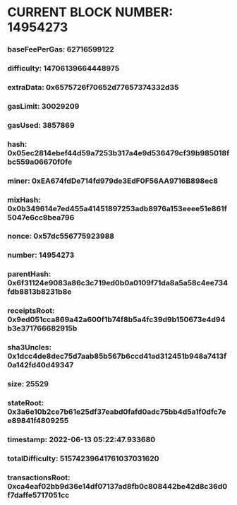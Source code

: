 # CURRENT BLOCK NUMBER: 14954273

### baseFeePerGas: 62716599122
### difficulty: 14706139664448975
### extraData: 0x6575726f70652d77657374332d35
### gasLimit: 30029209
### gasUsed: 3857869
### hash: 0x05ec2814ebef44d59a7253b317a4e9d536479cf39b985018fbc559a06670f0fe
### miner: 0xEA674fdDe714fd979de3EdF0F56AA9716B898ec8
### mixHash: 0x0b349614e7ed455a41451897253adb8976a153eeee51e861f5047e6cc8bea796
### nonce: 0x57dc556775923988
### number: 14954273
### parentHash: 0x6f31124e9083a86c3c719ed0b0a0109f71da8a5a58c4ee734fdb8813b8231b8e
### receiptsRoot: 0x9ed051cca869a42a600f1b74f8b5a4fc39d9b150673e4d94b3e371766682915b
### sha3Uncles: 0x1dcc4de8dec75d7aab85b567b6ccd41ad312451b948a7413f0a142fd40d49347
### size: 25529
### stateRoot: 0x3a6e10b2ce7b61e25df37eabd0fafd0adc75bb4d5a1f0dfc7ee89841f4809255
### timestamp: 2022-06-13 05:22:47.933680
### totalDifficulty: 51574239641761037031620
### transactionsRoot: 0xca4eaf02bb9d36e14df07137ad8fb0c808442be42d8c36d0f7daffe5717051cc
